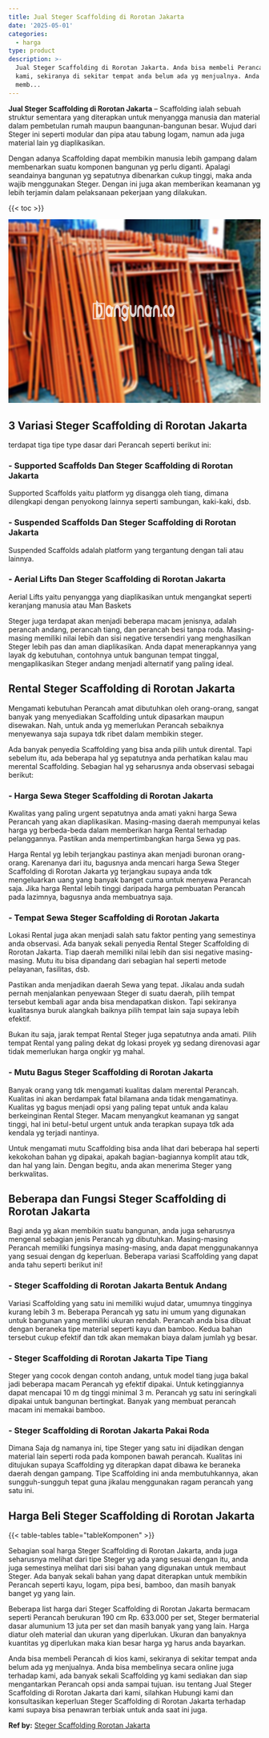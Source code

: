 ```yaml
---
title: Jual Steger Scaffolding di Rorotan Jakarta
date: '2025-05-01'
categories:
  - harga
type: product
description: >-
  Jual Steger Scaffolding di Rorotan Jakarta. Anda bisa membeli Perancah di kios
  kami, sekiranya di sekitar tempat anda belum ada yg menjualnya. Anda bisa
  memb...
---
```


**Jual Steger Scaffolding di Rorotan Jakarta** – Scaffolding ialah sebuah struktur sementara yang diterapkan untuk menyangga manusia dan material dalam pembetulan rumah maupun baangunan-bangunan besar. Wujud dari Steger ini seperti modular dan pipa atau tabung logam, namun ada juga material lain yg diaplikasikan.

Dengan adanya Scaffolding dapat membikin manusia lebih gampang dalam membenarkan suatu komponen bangunan yg perlu diganti. Apalagi seandainya bangunan yg sepatutnya dibenarkan cukup tinggi, maka anda wajib menggunakan Steger. Dengan ini juga akan memberikan keamanan yg lebih terjamin dalam pelaksanaan pekerjaan yang dilakukan.

{{< toc >}}

![Jual Steger Scaffolding di Rorotan Jakarta](/images/sewa-scaffolding-steger-06.png)

## 3 Variasi Steger Scaffolding di Rorotan Jakarta

terdapat tiga tipe type dasar dari Perancah seperti berikut ini:

### \- Supported Scaffolds Dan Steger Scaffolding di Rorotan Jakarta

Supported Scaffolds yaitu platform yg disangga oleh tiang, dimana dilengkapi dengan penyokong lainnya seperti sambungan, kaki-kaki, dsb.

### \- Suspended Scaffolds Dan Steger Scaffolding di Rorotan Jakarta

Suspended Scaffolds adalah platform yang tergantung dengan tali atau lainnya.

### \- Aerial Lifts Dan Steger Scaffolding di Rorotan Jakarta

Aerial Lifts yaitu penyangga yang diaplikasikan untuk mengangkat seperti keranjang manusia atau Man Baskets

Steger juga terdapat akan menjadi beberapa macam jenisnya, adalah perancah andang, perancah tiang, dan perancah besi tanpa roda. Masing-masing memiliki nilai lebih dan sisi negative tersendiri yang menghasilkan Steger lebih pas dan aman diaplikasikan. Anda dapat menerapkannya yang layak dg kebutuhan, contohnya untuk bangunan tempat tinggal, mengaplikasikan Steger andang menjadi alternatif yang paling ideal.

## Rental Steger Scaffolding di Rorotan Jakarta

Mengamati kebutuhan Perancah amat dibutuhkan oleh orang-orang, sangat banyak yang menyediakan Scaffolding untuk dipasarkan maupun disewakan. Nah, untuk anda yg memerlukan Perancah sebaiknya menyewanya saja supaya tdk ribet dalam membikin steger.

Ada banyak penyedia Scaffolding yang bisa anda pilih untuk dirental. Tapi sebelum itu, ada beberapa hal yg sepatutnya anda perhatikan kalau mau merental Scaffolding. Sebagian hal yg seharusnya anda observasi sebagai berikut:

### \- Harga Sewa Steger Scaffolding di Rorotan Jakarta

Kwalitas yang paling urgent sepatutnya anda amati yakni harga Sewa Perancah yang akan diaplikasikan. Masing-masing daerah mempunyai kelas harga yg berbeda-beda dalam memberikan harga Rental terhadap pelanggannya. Pastikan anda mempertimbangkan harga Sewa yg pas.

Harga Rental yg lebih terjangkau pastinya akan menjadi buronan orang-orang. Karenanya dari itu, bagusnya anda mencari harga Sewa Steger Scaffolding di Rorotan Jakarta yg terjangkau supaya anda tdk mengeluarkan uang yang banyak banget cuma untuk menyewa Perancah saja. Jika harga Rental lebih tinggi daripada harga pembuatan Perancah pada lazimnya, bagusnya anda membuatnya saja.

### \- Tempat Sewa Steger Scaffolding di Rorotan Jakarta

Lokasi Rental juga akan menjadi salah satu faktor penting yang semestinya anda observasi. Ada banyak sekali penyedia Rental Steger Scaffolding di Rorotan Jakarta. Tiap daerah memiliki nilai lebih dan sisi negative masing-masing. Mutu itu bisa dipandang dari sebagian hal seperti metode pelayanan, fasilitas, dsb.

Pastikan anda menjadikan daerah Sewa yang tepat. Jikalau anda sudah pernah menjalankan penyewaan Steger di suatu daerah, pilih tempat tersebut kembali agar anda bisa mendapatkan diskon. Tapi sekiranya kualitasnya buruk alangkah baiknya pilih tempat lain saja supaya lebih efektif.

Bukan itu saja, jarak tempat Rental Steger juga sepatutnya anda amati. Pilih tempat Rental yang paling dekat dg lokasi proyek yg sedang direnovasi agar tidak memerlukan harga ongkir yg mahal.

### \- Mutu Bagus Steger Scaffolding di Rorotan Jakarta

Banyak orang yang tdk mengamati kualitas dalam merental Perancah. Kualitas ini akan berdampak fatal bilamana anda tidak mengamatinya. Kualitas yg bagus menjadi opsi yang paling tepat untuk anda kalau berkeinginan Rental Steger. Macam menyangkut keamanan yg sangat tinggi, hal ini betul-betul urgent untuk anda terapkan supaya tdk ada kendala yg terjadi nantinya.

Untuk mengamati mutu Scaffolding bisa anda lihat dari beberapa hal seperti kekokohan bahan yg dipakai, apakah bagian-bagiannya komplit atau tdk, dan hal yang lain. Dengan begitu, anda akan menerima Steger yang berkwalitas.

## Beberapa dan Fungsi Steger Scaffolding di Rorotan Jakarta

Bagi anda yg akan membikin suatu bangunan, anda juga seharusnya mengenal sebagian jenis Perancah yg dibutuhkan. Masing-masing Perancah memiliki fungsinya masing-masing, anda dapat menggunakannya yang sesuai dengan dg keperluan. Beberapa variasi Scaffolding yang dapat anda tahu seperti berikut ini!

### \- Steger Scaffolding di Rorotan Jakarta Bentuk Andang

Variasi Scaffolding yang satu ini memiliki wujud datar, umumnya tingginya kurang lebih 3 m. Beberapa Perancah yg satu ini umum yang digunakan untuk bangunan yang memiliki ukuran rendah. Perancah anda bisa dibuat dengan beraneka tipe material seperti kayu dan bamboo. Kedua bahan tersebut cukup efektif dan tdk akan memakan biaya dalam jumlah yg besar.

### \- Steger Scaffolding di Rorotan Jakarta Tipe Tiang

Steger yang cocok dengan contoh andang, untuk model tiang juga bakal jadi beberapa macam Perancah yg efektif dipakai. Untuk ketinggiannya dapat mencapai 10 m dg tinggi minimal 3 m. Perancah yg satu ini seringkali dipakai untuk bangunan bertingkat. Banyak yang membuat perancah macam ini memakai bamboo.

### \- Steger Scaffolding di Rorotan Jakarta Pakai Roda

Dimana Saja dg namanya ini, tipe Steger yang satu ini dijadikan dengan material lain seperti roda pada komponen bawah perancah. Kualitas ini ditujukan supaya Scaffolding yg diterapkan dapat dibawa ke beraneka daerah dengan gampang. Tipe Scaffolding ini anda membutuhkannya, akan sungguh-sungguh tepat guna jikalau menggunakan ragam perancah yang satu ini.

## Harga Beli Steger Scaffolding di Rorotan Jakarta

{{< table-tables table="tableKomponen" >}}

Sebagian soal harga Steger Scaffolding di Rorotan Jakarta, anda juga seharusnya melihat dari tipe Steger yg ada yang sesuai dengan itu, anda juga semestinya melihat dari sisi bahan yang digunakan untuk membaut Steger. Ada banyak sekali bahan yang dapat diterapkan untuk membikin Perancah seperti kayu, logam, pipa besi, bamboo, dan masih banyak banget yg yang lain.

Beberapa list harga dari Steger Scaffolding di Rorotan Jakarta bermacam seperti Perancah berukuran 190 cm Rp. 633.000 per set, Steger bermaterial dasar alumunium 13 juta per set dan masih banyak yang yang lain. Harga diatur oleh material dan ukuran yang diperlukan. Ukuran dan banyaknya kuantitas yg diperlukan maka kian besar harga yg harus anda bayarkan.

Anda bisa membeli Perancah di kios kami, sekiranya di sekitar tempat anda belum ada yg menjualnya. Anda bisa membelinya secara online juga terhadap kami, ada banyak sekali Scaffolding yg kami sediakan dan siap mengantarkan Perancah opsi anda sampai tujuan. isu tentang Jual Steger Scaffolding di Rorotan Jakarta dari kami, silahkan Hubungi kami dan konsultasikan keperluan Steger Scaffolding di Rorotan Jakarta terhadap kami supaya bisa penawran terbiak untuk anda saat ini juga.

**Ref by:** [Steger Scaffolding Rorotan Jakarta](https://id.wikipedia.org/wiki/Steger)
